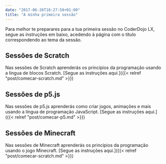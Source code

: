 ```yaml
---
date: "2017-06-26T18:27:58+01:00"
title: "A minha primeira sessão"
---
```


<!---
Atenção! Os jovens acima dos 8 anos de idade devem trazer um computador portátil e seguir as instruções de preparação. Os jovens até 8 anos devem trazer um tablet (iPad ou Android) com o ScratchJr instalado.
-->

Para melhor te preparares para a tua primeira sessão no CoderDojo LX, segue as instruções em baixo, acedendo à página com o título correspondendo ao tema da sessão.

## Sessões de Scratch
Nas sessões de Scratch aprenderás os princípios da programação usando a língua de blocos Scratch. [Segue as instruções aqui.]({{< relref "post/comecar-scratch.md" >}})

## Sessões de p5.js
Nas sessões de p5.js aprenderás como criar jogos, animações e mais usando a língua de programação JavaScript. [Segue as instruções aqui.]({{< relref "post/comecar-p5.md" >}})

## Sessões de Minecraft
Nas sessões de Minecraft aprenderás os princípios da programação usando o jogo Minecraft. [Segue as instruções aqui.]({{< relref "post/comecar-scratch.md" >}})
